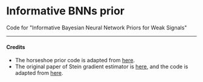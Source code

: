 # Informative BNNs prior
Code for "Informative Bayesian Neural Network Priors for Weak Signals"

---
#### Credits
- The horseshoe prior code is adapted from [here](https://github.com/microsoft/horseshoe-bnn).
- The original paper of Stein gradient estimator is [here](https://openreview.net/forum?id=SJi9WOeRb), and the code is adapted from [here](https://github.com/thjashin/spectral-stein-grad).
